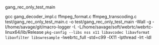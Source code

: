 gang_rec_only_test_main

gcc gang_decoder_impl.c ffmpeg_format.c ffmpeg_transcoding.c test/gang_rec_only_test_main.c -o test/gang_rec_only_test_main -Wall -g -I/home/savage/git/macro-logger -I. -L/home/savage/soft/webrtc/webrtc-linux64/lib/Release `pkg-config --libs nss x11 libavcodec libavformat libavfilter libswresample` -lwebrtc_full -std=c99 -lX11 -lpthread -lrt -ldl